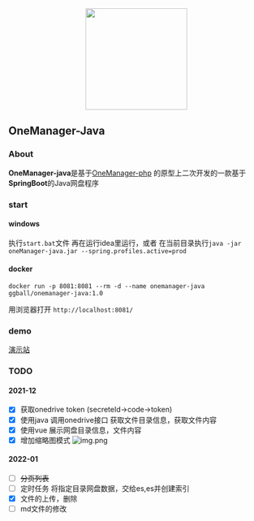 
<div align=center>
<img src="https://z3.ax1x.com/2021/10/25/5hztzR.png" width="200" height="200">
</div>



## OneManager-Java

###  About

**OneManager-java**是基于[OneManager-php](https://github.com/qkqpttgf/OneManager-php) 的原型上二次开发的一款基于**SpringBoot**的Java网盘程序

### start

#### windows
执行`start.bat`文件
再在运行idea里运行，或者 在当前目录执行`java -jar  oneManager-java.jar --spring.profiles.active=prod`

#### docker
```shell
docker run -p 8081:8081 --rm -d --name onemanager-java ggball/onemanager-java:1.0
```

用浏览器打开 `http://localhost:8081/`

### demo
[演示站](https://ggball.top/oneManagerjava#/)



### TODO

#### 2021-12
- [X] 获取onedrive token (secreteId->code->token)
- [X] 使用java 调用onedrive接口  获取文件目录信息，获取文件内容
- [X] 使用vue 展示网盘目录信息，文件内容
- [X] 增加缩略图模式
![img.png](https://gitee.com/zxqzhuzhu/imgs/raw/master/picGo/image-20211226011921711.png)
  
#### 2022-01
- [ ] ~~分页列表~~
- [ ] 定时任务 将指定目录网盘数据，交给es,es并创建索引 
- [X] 文件的上传，删除
- [ ] md文件的修改